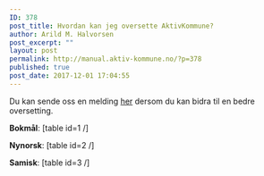 ```yaml
---
ID: 378
post_title: Hvordan kan jeg oversette AktivKommune?
author: Arild M. Halvorsen
post_excerpt: ""
layout: post
permalink: http://manual.aktiv-kommune.no/?p=378
published: true
post_date: 2017-12-01 17:04:55
---
```

Du kan sende oss en melding [her](#) dersom du kan bidra til en bedre oversetting.

**Bokmål**:
[table id=1 /]

**Nynorsk**:
[table id=2 /]

**Samisk**:
[table id=3 /]